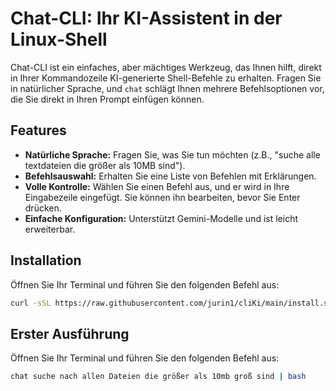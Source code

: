 # Chat-CLI: Ihr KI-Assistent in der Linux-Shell

Chat-CLI ist ein einfaches, aber mächtiges Werkzeug, das Ihnen hilft, direkt in Ihrer Kommandozeile KI-generierte Shell-Befehle zu erhalten. Fragen Sie in natürlicher Sprache, und `chat` schlägt Ihnen mehrere Befehlsoptionen vor, die Sie direkt in Ihren Prompt einfügen können.

## Features

*   **Natürliche Sprache:** Fragen Sie, was Sie tun möchten (z.B., "suche alle textdateien die größer als 10MB sind").
*   **Befehlsauswahl:** Erhalten Sie eine Liste von Befehlen mit Erklärungen.
*   **Volle Kontrolle:** Wählen Sie einen Befehl aus, und er wird in Ihre Eingabezeile eingefügt. Sie können ihn bearbeiten, bevor Sie Enter drücken.
*   **Einfache Konfiguration:** Unterstützt Gemini-Modelle und ist leicht erweiterbar.

## Installation

Öffnen Sie Ihr Terminal und führen Sie den folgenden Befehl aus:

```bash
curl -sSL https://raw.githubusercontent.com/jurin1/cliKi/main/install.sh | bash
```

## Erster Ausführung

Öffnen Sie Ihr Terminal und führen Sie den folgenden Befehl aus:

```bash
chat suche nach allen Dateien die größer als 10mb groß sind | bash
